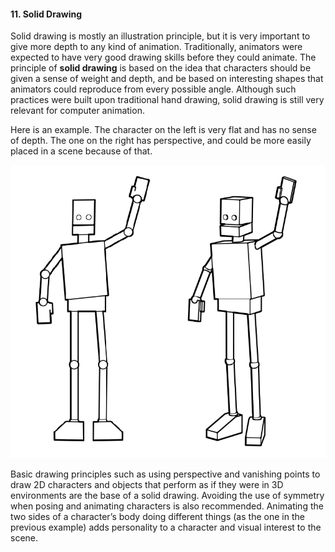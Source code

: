 #### 11. Solid Drawing

Solid drawing is mostly an illustration principle, but it is very important to give more depth to any kind of animation. Traditionally, animators were expected to have very good drawing skills before they could animate. The principle of **solid drawing** is based on the idea that characters should be given a sense of weight and depth, and be based on interesting shapes that animators could reproduce from every possible angle. Although such practices were built upon traditional hand drawing, solid drawing is still very relevant for computer animation.

Here is an example. The character on the left is very flat and has no sense of depth. The one on the right has perspective, and could be more easily placed in a scene because of that.

![](/assets/12_soliddrawing.png)

Basic drawing principles such as using perspective and vanishing points to draw 2D characters and objects that perform as if they were in 3D environments are the base of a solid drawing. Avoiding the use of symmetry when posing and animating characters is also recommended. Animating the two sides of a character’s body doing different things (as the one in the previous example) adds personality to a character and visual interest to the scene.